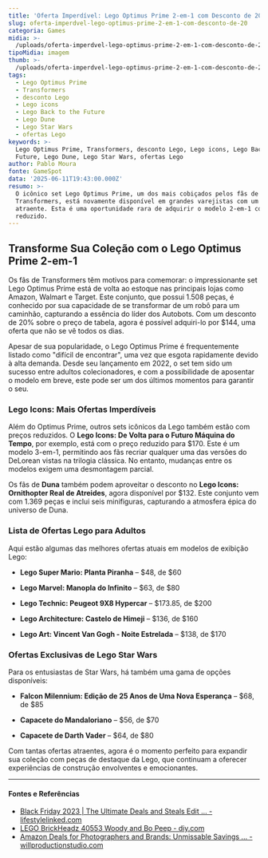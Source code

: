 ```yaml
---
title: 'Oferta Imperdível: Lego Optimus Prime 2-em-1 com Desconto de 20%'
slug: oferta-imperdvel-lego-optimus-prime-2-em-1-com-desconto-de-20
categoria: Games
midia: >-
  /uploads/oferta-imperdvel-lego-optimus-prime-2-em-1-com-desconto-de-20-thumb.png
tipoMidia: imagem
thumb: >-
  /uploads/oferta-imperdvel-lego-optimus-prime-2-em-1-com-desconto-de-20-thumb.png
tags:
  - Lego Optimus Prime
  - Transformers
  - desconto Lego
  - Lego icons
  - Lego Back to the Future
  - Lego Dune
  - Lego Star Wars
  - ofertas Lego
keywords: >-
  Lego Optimus Prime, Transformers, desconto Lego, Lego icons, Lego Back to the
  Future, Lego Dune, Lego Star Wars, ofertas Lego
author: Pablo Moura
fonte: GameSpot
data: '2025-06-11T19:43:00.000Z'
resumo: >-
  O icônico set Lego Optimus Prime, um dos mais cobiçados pelos fãs de
  Transformers, está novamente disponível em grandes varejistas com um desconto
  atraente. Esta é uma oportunidade rara de adquirir o modelo 2-em-1 com preço
  reduzido.
---
```


## Transforme Sua Coleção com o Lego Optimus Prime 2-em-1

Os fãs de Transformers têm motivos para comemorar: o impressionante set Lego Optimus Prime está de volta ao estoque nas principais lojas como Amazon, Walmart e Target. Este conjunto, que possui 1.508 peças, é conhecido por sua capacidade de se transformar de um robô para um caminhão, capturando a essência do líder dos Autobots. Com um desconto de 20% sobre o preço de tabela, agora é possível adquiri-lo por $144, uma oferta que não se vê todos os dias.

Apesar de sua popularidade, o Lego Optimus Prime é frequentemente listado como "difícil de encontrar", uma vez que esgota rapidamente devido à alta demanda. Desde seu lançamento em 2022, o set tem sido um sucesso entre adultos colecionadores, e com a possibilidade de aposentar o modelo em breve, este pode ser um dos últimos momentos para garantir o seu.

### Lego Icons: Mais Ofertas Imperdíveis

Além do Optimus Prime, outros sets icônicos da Lego também estão com preços reduzidos. O **Lego Icons: De Volta para o Futuro Máquina do Tempo**, por exemplo, está com o preço reduzido para $170. Este é um modelo 3-em-1, permitindo aos fãs recriar qualquer uma das versões do DeLorean vistas na trilogia clássica. No entanto, mudanças entre os modelos exigem uma desmontagem parcial.

Os fãs de **Duna** também podem aproveitar o desconto no **Lego Icons: Ornithopter Real de Atreides**, agora disponível por $132. Este conjunto vem com 1.369 peças e inclui seis minifiguras, capturando a atmosfera épica do universo de Duna.

### Lista de Ofertas Lego para Adultos

Aqui estão algumas das melhores ofertas atuais em modelos de exibição Lego:

- **Lego Super Mario: Planta Piranha** – $48, de $60

- **Lego Marvel: Manopla do Infinito** – $63, de $80

- **Lego Technic: Peugeot 9X8 Hypercar** – $173.85, de $200

- **Lego Architecture: Castelo de Himeji** – $136, de $160

- **Lego Art: Vincent Van Gogh - Noite Estrelada** – $138, de $170

### Ofertas Exclusivas de Lego Star Wars

Para os entusiastas de Star Wars, há também uma gama de opções disponíveis:

- **Falcon Milennium: Edição de 25 Anos de Uma Nova Esperança** – $68, de $85

- **Capacete do Mandaloriano** – $56, de $70

- **Capacete de Darth Vader** – $64, de $80

Com tantas ofertas atraentes, agora é o momento perfeito para expandir sua coleção com peças de destaque da Lego, que continuam a oferecer experiências de construção envolventes e emocionantes.

---

#### Fontes e Referências

- [Black Friday 2023 | The Ultimate Deals and Steals Edit ... - lifestylelinked.com](https://lifestylelinked.com/black-friday-2023-the-ultimate-deals-and-steals-edit/)
- [LEGO BrickHeadz 40553 Woody and Bo Peep - diy.com](https://www.diy.com/departments/lego-brickheadz-40553-woody-and-bo-peep/5702017167008_BQ.prd)
- [Amazon Deals for Photographers and Brands: Unmissable Savings ... - willproductionstudio.com](https://www.willproductionstudio.com/blog/prime-day-october-2024)

